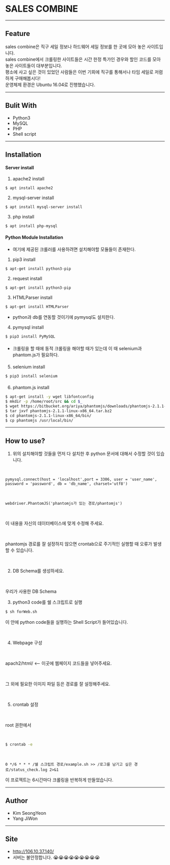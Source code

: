 ﻿# SALES COMBINE  
*****
## Feature
sales combine은 직구 세일 정보나 하드웨어 세일 정보를 한 곳에 모아 놓은 사이트입니다.    
sales combine에서 크롤링한 사이트들은 시간 한정 특가인 경우와 할인 코드를 모아놓은 사이트들이 대부분입니다.  
평소에 사고 싶은 것이 있었던 사람들은 이번 기회에 직구를 통해서나 타임 세일로 저렴하게 구매해봅시다!    
운영체제 환경은 Ubuntu 16.04로 진행했습니다.    
*****  
  
   
## Bulit With
 - Python3
 - MySQL
 - PHP
 - Shell script  
  
  
  
*****
## Installation  
  
  
#### Server install  






1.  apache2 install  
```sh
$ apt install apache2
```



2. mysql-server install  
```sh
$ apt install mysql-server install
```


3. php install
```sh
$ apt install php-mysql
```  
  
  
  
   
#### Python Module Installation 
  
 - 여기에 제공된 크롤러를 사용하려면 설치해야할 모듈들이 존재한다. 
   
1. pip3 install  
 ```sh
$ apt-get install python3-pip
```
2. request install  
 ```sh
$ apt-get install python3-pip
```
3. HTMLParser install  
 ```sh
$ apt-get install HTMLParser
```
   
- python과 db를 연동할 것이기에 pymysql도 설치한다.        
4. pymysql install  
 ```sh
$ pip3 install PyMySQL
```

####  
- 크롤링을 할 때에 동적 크롤링을 해야할 때가 있는데 이 때 selenium과 phantom.js가 필요하다.   
####  
####  
5. selenium install   
 ```sh
$ pip3 install selenium
```  
####  
6. phantom.js install   
 ```sh
$ apt-get install -y wget libfontconfig
$ mkdir -p /home/root/src && cd $_
$ wget https://bitbucket.org/ariya/phantomjs/downloads/phantomjs-2.1.1-linux-x86_64.tar.bz2
$ tar jxvf phantomjs-2.1.1-linux-x86_64.tar.bz2
$ cd phantomjs-2.1.1-linux-x86_64/bin/
$ cp phantomjs /usr/local/bin/ 
```
*****  
## How to use?  
1. 위의 설치해야할 것들을 먼저 다 설치한 후 python 문서에 대해서 수정할 것이 있습니다.  

<p><br></p>

`pymysql.connect(host = 'localhost',port = 3306, user = 'user_name', password = 'password', db = 'db_name', charset='utf8')`   

<p><br></p>

  `webdriver.PhantomJS('phantomjs가 있는 경로/phantomjs')`  

<p><br></p>

  이 내용을 자신의 데이터베이스에 맞게 수정해 주세요.  

<p><br></p>

  phantomjs 경로를 잘 설정하지 않으면 crontab으로 주기적인 실행할 때 오류가 발생할 수 있습니다.

<p><br></p>

2. DB Schema를 생성하세요.  

<p><br></p>

  우리가 사용한 DB Schema  

3. python3 code를 쉘 스크립트로 실행  
```sh
$ sh forWeb.sh
```  

  이 안에 python code들을 실행하는 Shell Script가 들어있습니다.  

<p><br></p>

4. Webpage 구성  

<p><br></p>  

  apach2/html/ <-- 이곳에 웹페이지 코드들을 넣어주세요.  
<p><br></p>
  그 외에 필요한 이미지 파일 등은 경로를 잘 설정해주세요.  
<p><br></p>

5. crontab 설정  

<p><br></p>

  root 권한에서  

<p><br></p>  

```sh
$ crontab -e
```  
<p><br></p>
  
`0 */6 * * * /쉘 스크립트 경로/example.sh >> /로그를 남기고 싶은 경로/status_check.log 2>&1`  
  
이 프로젝트는 6시간마다 크롤링을 반복하게 만들었습니다.  
*****  
  
## Author
 - Kim SeongYeon  
 - Yang JiWon  
  
*****
## Site
 - http://106.10.37.140/
 - 서버는 불안정합니다. 😭😭😭😭😭😭😭😭😭





